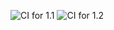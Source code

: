 ![CI for 1.1](https://github.com/PavelMkr/modern-programming-tools-and-technologies/actions/workflows/1.1.yml/badge.svg)
![CI for 1.2](https://github.com/PavelMkr/modern-programming-tools-and-technologies/actions/workflows/1.2.yml/badge.svg)